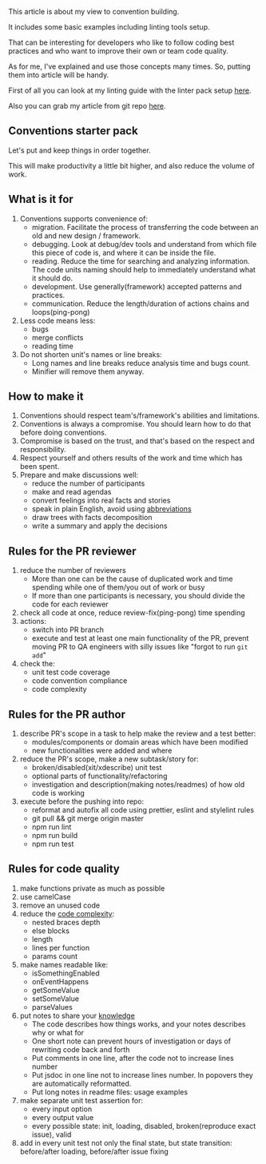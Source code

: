 This article is about my view to convention building. 

It includes some basic examples including linting tools setup. 

That can be interesting for developers who like to follow coding best practices and who want to improve their own or team code quality. 

As for me, I've explained and use those concepts many times. So, putting them into article will be handy.

First of all you can look at my linting guide with the linter pack setup [here](https://github.com/bskydive/typescript-tspqwe-linters).

Also you can grab my article from git repo [here](https://gitlab.com/stepanovv/kbo/-/blob/master/public/kbo/kb/conventions/starter-conventions.md).

## Conventions starter pack

Let's put and keep things in order together.

This will make productivity a little bit higher, and also reduce the volume of work.

## What is it for

1. Conventions supports convenience of:
	* migration. Facilitate the process of transferring the code between an old and new design / framework.
	* debugging. Look at debug/dev tools and understand from which file this piece of code is, and where it can be inside the file.
	* reading. Reduce the time for searching and analyzing information. The code units naming should help to immediately understand what it should do.
	* development. Use generally(framework) accepted patterns and practices.
	* communication. Reduce the length/duration of actions chains and loops(ping-pong)
1. Less code means less:
	* bugs
	* merge conflicts
	* reading time
1. Do not shorten unit's names or line breaks:
	* Long names and line breaks reduce analysis time and bugs count.
	* Minifier will remove them anyway.

## How to make it

1. Conventions should respect team's/framework's abilities and limitations.
1. Conventions is always a compromise. You should learn how to do that before doing conventions.
1. Compromise is based on the trust, and that's based on the respect and responsibility.
1. Respect yourself and others results of the work and time which has been spent.
1. Prepare and make discussions well:
	* reduce the number of participants
	* make and read agendas
	* convert feelings into real facts and stories
	* speak in plain English, avoid using [abbreviations](https://blog.juliobiason.me/thoughts/things-i-learnt-the-hard-way/#design-patterns-are-used-to-describe-solutions-not-to-find-them)
	* draw trees with facts decomposition
	* write a summary and apply the decisions

## Rules for the PR reviewer

1. reduce the number of reviewers
	* More than one can be the cause of duplicated work and time spending while one of them/you out of work or busy
	* If more than one participants is necessary, you should divide the code for each reviewer
1. check all code at once, reduce review-fix(ping-pong) time spending
1. actions:
	* switch into PR branch
	* execute and test at least one main functionality of the PR, prevent moving PR to QA engineers with silly issues like "forgot to run `git add`"
1. check the:
	* unit test code coverage
	* code convention compliance
	* code complexity

## Rules for the PR author

1. describe PR's scope in a task to help make the review and a test better:
	* modules/components or domain areas which have been modified
	* new functionalities were added and where
1. reduce the PR's scope, make a new subtask/story for:
	* broken/disabled(xit/xdescribe) unit test
	* optional parts of functionality/refactoring
	* investigation and description(making notes/readmes) of how old code is working
1. execute before the pushing into repo:
	* reformat and autofix all code using prettier, eslint and stylelint rules
	* git pull && git merge origin master
	* npm run lint
	* npm run build
	* npm run test

## Rules for code quality

1. make functions private as much as possible
1. use camelCase
1. remove an unused code
1. reduce the [code complexity](https://eslint.org/docs/rules/complexity):
	* nested braces depth
	* else blocks
	* length
	* lines per function
	* params count
1. make names readable like:
	* isSomethingEnabled
	* onEventHappens
	* getSomeValue
	* setSomeValue
	* parseValues
1. put notes to share your [knowledge](https://blog.juliobiason.me/thoughts/things-i-learnt-the-hard-way/#documentation-is-a-love-letter-to-your-future-self)
	* The code describes how things works, and your notes describes why or what for
	* One short note can prevent hours of investigation or days of rewriting code back and forth
	* Put comments in one line, after the code not to increase lines number
	* Put jsdoc in one line not to increase lines number. In popovers they are automatically reformatted.
	* Put long notes in readme files: usage examples
1. make separate unit test assertion for:
	* every input option
	* every output value
	* every possible state: init, loading, disabled, broken(reproduce exact issue), valid
1. add in every unit test not only the final state, but state transition: before/after loading, before/after issue fixing
